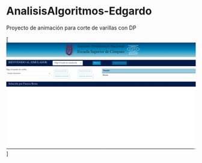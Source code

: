 # AnalisisAlgoritmos-Edgardo
Proyecto de animación para corte de varillas con DP

[<img src="/.github/assets/edgardo_last_vidio.gif">]


